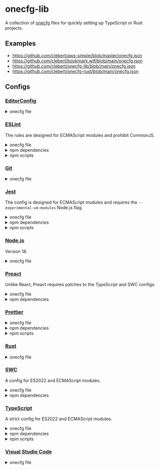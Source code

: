 # onecfg-lib

A collection of [onecfg](https://crates.io/crates/onecfg) files for quickly
setting up TypeScript or Rust projects.

## Examples

- https://github.com/clebert/aws-simple/blob/master/onecfg.json
- https://github.com/clebert/bookmark.wtf/blob/main/onecfg.json
- https://github.com/clebert/onecfg-lib/blob/main/onecfg.json
- https://github.com/clebert/onecfg-rust/blob/main/onecfg.json

## Configs

### [EditorConfig](https://editorconfig.org)

<details>
  <summary>onecfg file</summary>

```json
{
  "extends": [
    "https://raw.githubusercontent.com/clebert/onecfg-lib/main/lib/onecfg-editorconfig.json"
  ]
}
```

</details>

### [ESLint](https://eslint.org)

The rules are designed for ECMAScript modules and prohibit CommonJS.

<details>
  <summary>onecfg file</summary>

```json
{
  "extends": [
    "https://raw.githubusercontent.com/clebert/onecfg-lib/main/lib/onecfg-eslint.json"
  ]
}
```

</details>

<details>
  <summary>npm dependencies</summary>

- [`eslint`](https://www.npmjs.com/package/eslint)
- [`eslint-plugin-import`](https://www.npmjs.com/package/eslint-plugin-import)
- [`eslint-plugin-markdown`](https://www.npmjs.com/package/eslint-plugin-markdown)

</details>

<details>
  <summary>npm scripts</summary>

- **lint**: `eslint .`

</details>

### [Git](https://git-scm.com)

<details>
  <summary>onecfg file</summary>

```json
{
  "extends": [
    "https://raw.githubusercontent.com/clebert/onecfg-lib/main/lib/onecfg-git.json"
  ]
}
```

</details>

### [Jest](https://jestjs.io)

The config is designed for ECMAScript modules and requires the
`--experimental-vm-modules` Node.js flag.

<details>
  <summary>onecfg file</summary>

```json
{
  "extends": [
    "https://raw.githubusercontent.com/clebert/onecfg-lib/main/lib/onecfg-jest.json"
  ]
}
```

</details>

<details>
  <summary>npm dependencies</summary>

- [`jest`](https://www.npmjs.com/package/jest)
- [`@jest/globals`](https://www.npmjs.com/package/@jest/globals)

</details>

<details>
  <summary>npm scripts</summary>

- **test**: `NODE_OPTIONS=--experimental-vm-modules jest --silent`

</details>

### [Node.js](https://nodejs.org/en/)

Version 18.

<details>
  <summary>onecfg file</summary>

```json
{
  "extends": [
    "https://raw.githubusercontent.com/clebert/onecfg-lib/main/lib/onecfg-node.json"
  ]
}
```

</details>

### [Preact](https://preactjs.com)

Unlike React, Preact requires patches to the TypeScript and SWC configs.

<details>
  <summary>onecfg file</summary>

```json
{
  "extends": [
    "https://raw.githubusercontent.com/clebert/onecfg-lib/main/lib/onecfg-preact.json"
  ]
}
```

</details>

<details>
  <summary>npm dependencies</summary>

- [`preact`](https://www.npmjs.com/package/preact)

</details>

### [Prettier](https://prettier.io)

<details>
  <summary>onecfg file</summary>

```json
{
  "extends": [
    "https://raw.githubusercontent.com/clebert/onecfg-lib/main/lib/onecfg-prettier.json"
  ]
}
```

</details>

<details>
  <summary>npm dependencies</summary>

- [`prettier`](https://www.npmjs.com/package/prettier)
- [`eslint-config-prettier`](https://www.npmjs.com/package/eslint-config-prettier)
  (if `.eslintrc.json` is defined)

</details>

<details>
  <summary>npm scripts</summary>

- **check**: `prettier --check .`
- **format**: `prettier --write .`

</details>

### [Rust](https://www.rust-lang.org)

<details>
  <summary>onecfg file</summary>

```json
{
  "extends": [
    "https://raw.githubusercontent.com/clebert/onecfg-lib/main/lib/onecfg-rust.json",
    "https://raw.githubusercontent.com/clebert/onecfg-lib/main/lib/onecfg-rust-github.json"
  ]
}
```

</details>

### [SWC](https://swc.rs)

A config for ES2022 and ECMAScript modules.

<details>
  <summary>onecfg file</summary>

```json
{
  "extends": [
    "https://raw.githubusercontent.com/clebert/onecfg-lib/main/lib/onecfg-swc.json"
  ]
}
```

</details>

<details>
  <summary>npm dependencies</summary>

- [`@swc/core`](https://www.npmjs.com/package/@swc/core)

</details>

### [TypeScript](https://www.typescriptlang.org)

A strict config for ES2022 and ECMAScript modules.

<details>
  <summary>onecfg file</summary>

```json
{
  "extends": [
    "https://raw.githubusercontent.com/clebert/onecfg-lib/main/lib/onecfg-typescript.json",
    "https://raw.githubusercontent.com/clebert/onecfg-lib/main/lib/onecfg-typescript-emit.json",
    "https://raw.githubusercontent.com/clebert/onecfg-lib/main/lib/onecfg-typescript-eslint.json"
  ]
}
```

</details>

<details>
  <summary>npm dependencies</summary>

- [`typescript`](https://www.npmjs.com/package/typescript)
- [`@swc/jest`](https://www.npmjs.com/package/@swc/jest) (if `jest.config.json`
  is defined)
- [`@typescript-eslint/eslint-plugin`](https://www.npmjs.com/package/@typescript-eslint/eslint-plugin)
  (if `.eslintrc.json` is defined)
- [`@typescript-eslint/parser`](https://www.npmjs.com/package/@typescript-eslint/parser)
  (if `.eslintrc.json` is defined)

</details>

<details>
  <summary>npm scripts</summary>

- **check**: `tsc`
- **emit**: `tsc --project tsconfig.emit.json`

</details>

### [Visual Studio Code](https://code.visualstudio.com)

<details>
  <summary>onecfg file</summary>

```json
{
  "extends": [
    "https://raw.githubusercontent.com/clebert/onecfg-lib/main/lib/onecfg-vscode.json"
  ]
}
```

</details>
